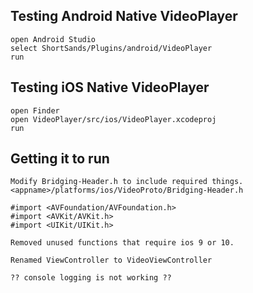 

Testing Android Native VideoPlayer
----------------------------------

	open Android Studio
	select ShortSands/Plugins/android/VideoPlayer
	run

Testing iOS Native VideoPlayer
------------------------------

	open Finder
	open VideoPlayer/src/ios/VideoPlayer.xcodeproj
	run
	
Getting it to run
-----------------

	Modify Bridging-Header.h to include required things.
	<appname>/platforms/ios/VideoProto/Bridging-Header.h
	
	#import <AVFoundation/AVFoundation.h>
	#import <AVKit/AVKit.h>
	#import <UIKit/UIKit.h>
	
	Removed unused functions that require ios 9 or 10.
	
	Renamed ViewController to VideoViewController
	
	?? console logging is not working ??
	
	